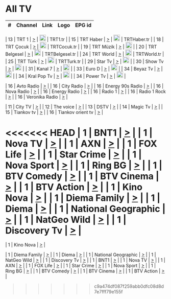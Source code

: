 <h1>All TV</h1>

| #   | Channel        | Link  | Logo | EPG id |
|:---:|:--------------:|:-----:|:----:|:------:|

| 13  | TRT 1            | [>](https://tv-trt1.medya.trt.com.tr/master.m3u8) | <img height="20" src="https://i.imgur.com/j786OLG.png"/> | TRT1.tr |
| 15  | TRT Haber        | [>](https://tv-trthaber.medya.trt.com.tr/master.m3u8) | <img height="20" src="https://i.imgur.com/OVfo8Ab.png"/> | TRTHaber.tr |
| 18  | TRT Çocuk        | [>](https://tv-trtcocuk.medya.trt.com.tr/master.m3u8) | <img height="20" src="https://i.imgur.com/QLFmD6d.png"/> | TRTCocuk.tr |
| 19  | TRT Müzik        | [>](https://tv-trtmuzik.medya.trt.com.tr/master.m3u8) | <img height="20" src="https://i.imgur.com/fIVFCEd.png"/> |
| 20  | TRT Belgesel     | [>](https://tv-trtbelgesel.medya.trt.com.tr/master.m3u8) | <img height="20" src="https://i.imgur.com/MGO87pe.png"/> | TRTBelgesel.tr |
| 24  | TRT World        | [>](https://tv-trtworld.medya.trt.com.tr/master.m3u8) | <img height="20" src="https://i.imgur.com/JEA2xpv.png"/> | TRTWorld.tr |
| 25  | TRT Türk         | [>](https://tv-trtturk.medya.trt.com.tr/master.m3u8) | <img height="20" src="https://i.imgur.com/OSTOQNw.png"/> | TRTTurk.tr |
| 29  | Star Tv   | [>](https://dogus-live.daioncdn.net/startv/startv_360p.m3u8) | <img height="20" src="https://i.imgur.com/IebUZx1.png"/> |
| 30  | Show Tv     | [>](https://ciner-live.daioncdn.net/showtv/showtv.m3u8) | <img height="20" src="https://i.imgur.com/IebUZx1.png"/> |
| 31  | Kanal 7     | [>](https://kanal7-live.daioncdn.net/kanal7/kanal7.m3u8) | <img height="20" src="https://i.imgur.com/IebUZx1.png"/> |
| 33  | Euro D    | [>](https://www.youtube.com/user/KanalD/live) | <img height="20" src="https://i.imgur.com/IebUZx1.png"/> |
| 34  | Beyaz Tv     | [>](https://beyaztv-live.daioncdn.net/beyaztv/beyaztv.m3u8) | <img height="20" src="https://i.imgur.com/IebUZx1.png"/> |
| 34  | Kral Pop Tv     | [>](https://www.youtube.com/watch?v=GuFTuKoXepw) | <img height="20" src="https://i.imgur.com/IebUZx1.png"/> |
| 34  | Power Tv     | [>](https://livetv.powerapp.com.tr/powerTV/powerhd.smil/chunklist.m3u8) | <img height="20" src="https://i.imgur.com/IebUZx1.png"/> |

| 16  | Avto Radio | [>](http://stream.metacast.eu/avtoradio.mp3.m3u) |
| 16  | City Radio | [>](http://stream.metacast.eu/city.aac.m3u) |
| 16  | Energy 90s Radio | [>](http://stream.metacast.eu/energy-90s.m3u) |
| 16  | Nova Radio | [>](http://stream.metacast.eu/nova.aac.m3u) |
| 16  | Energy Radio | [>](http://stream.metacast.eu/nrj.aac.m3u) |
| 16  | Radio 1 | [>](http://stream.metacast.eu/radio1.aac.m3u) |
| 16  | Radio 1 Rock | [>](http://stream.metacast.eu/radio1rock.aac.m3u) |
| 16  | Veronika Radio | [>](http://stream.metacast.eu/veronika.aac.m3u) |

| 11  | City TV | [>](https://tv.city.bg/play/tshls/citytv/index.m3u8) |
| 12  | The voice | [>](https://bss1.neterra.tv/thevoice/thevoice.m3u8) |
| 13  | DSTV | [>](http://46.249.95.140:8081/hls/data.m3u8) |
| 14  | Magic Tv | [>](https://bss1.neterra.tv/magictv/magictv.m3u8) |
| 15  | Tiankov tv | [>](https://streamer103.neterra.tv/tiankov-folk/live.m3u8) |
| 16  | Tiankov orient tv | [>](https://streamer103.neterra.tv/tiankov-orient/live.m3u8) |

<<<<<<< HEAD
| 1 | BNT1 | [>](https://ymkaya.xyz:22841/tv/bnt1/playlist.m3u8?wmsAuthSign=c2VydmVyX3RpbWU9OC8xNS8yMDI1IDY6NDk6NDAgUE0maGFzaF92YWx1ZT05d3dSQXFHV00xNzlsTmJRWVZnNG5nPT0mdmFsaWRtaW51dGVzPTYw) |
| 1 | Nova TV | [>](https://ymkaya.xyz:22841/tv/novatv/playlist.m3u8?wmsAuthSign=c2VydmVyX3RpbWU9OC8xNS8yMDI1IDY6NDk6NTAgUE0maGFzaF92YWx1ZT04RUluK0dDTHVRdEFSZ2VxSHhmZFp3PT0mdmFsaWRtaW51dGVzPTYw) |
| 1 | AXN | [>](https://ymkaya.xyz:22841/tv/axn/playlist.m3u8?wmsAuthSign=c2VydmVyX3RpbWU9OC8xNS8yMDI1IDY6NTA6MDAgUE0maGFzaF92YWx1ZT1GUnp2Qk80Y3h5RGtJY0J0ckxTWGFRPT0mdmFsaWRtaW51dGVzPTYw) |
| 1 | FOX Life | [>](https://ymkaya.xyz:22841/tv/foxlife/playlist.m3u8?wmsAuthSign=c2VydmVyX3RpbWU9OC8xNS8yMDI1IDY6NTA6MTEgUE0maGFzaF92YWx1ZT1ONERtaE43dDFuSnRiNkQ2VUZFcHN3PT0mdmFsaWRtaW51dGVzPTYw) |
| 1 | Star Crime | [>](https://ymkaya.xyz:22841/tv/foxcrime/playlist.m3u8?wmsAuthSign=c2VydmVyX3RpbWU9OC8xNS8yMDI1IDY6NTA6MjEgUE0maGFzaF92YWx1ZT01QnU3ZGVuek0wM3o0cFdUa2NiSU93PT0mdmFsaWRtaW51dGVzPTYw) |
| 1 | Nova Sport | [>](https://ymkaya.xyz:22841/tv/novasport/playlist.m3u8?wmsAuthSign=c2VydmVyX3RpbWU9OC8xNS8yMDI1IDY6NTA6MzEgUE0maGFzaF92YWx1ZT1RSnVWS01Uc3lGcTRpdUlTcWdFM2p3PT0mdmFsaWRtaW51dGVzPTYw) |
| 1 | Ring BG | [>](https://ymkaya.xyz:22841/tv/ringbg/playlist.m3u8?wmsAuthSign=c2VydmVyX3RpbWU9OC8xNS8yMDI1IDY6NTA6NDEgUE0maGFzaF92YWx1ZT1BQklUUW5lZ3hTZUJIWXRQckZoVDZRPT0mdmFsaWRtaW51dGVzPTYw) |
| 1 | BTV Comedy | [>](https://ymkaya.xyz:22841/tv/btvcomedy/playlist.m3u8?wmsAuthSign=c2VydmVyX3RpbWU9OC8xNS8yMDI1IDY6NTA6NTEgUE0maGFzaF92YWx1ZT1tSWVwOFFTcUcyeW9HSVRSSjFhS1dnPT0mdmFsaWRtaW51dGVzPTYw) |
| 1 | BTV Cinema | [>](https://ymkaya.xyz:22841/tv/btvcinema/playlist.m3u8?wmsAuthSign=c2VydmVyX3RpbWU9OC8xNS8yMDI1IDY6NTE6MDEgUE0maGFzaF92YWx1ZT1BalBNdHVMZEgvcU1ieFhlN0l1akN3PT0mdmFsaWRtaW51dGVzPTYw) |
| 1 | BTV Action | [>](https://ymkaya.xyz:22841/tv/btvaction/playlist.m3u8?wmsAuthSign=c2VydmVyX3RpbWU9OC8xNS8yMDI1IDY6NTE6MTEgUE0maGFzaF92YWx1ZT02V1VUM1FDU1A2LzlJOXJ3NWFxUUN3PT0mdmFsaWRtaW51dGVzPTYw) |
| 1 | Kino Nova | [>](https://ymkaya.xyz:22841/tv/kinonova/playlist.m3u8?wmsAuthSign=c2VydmVyX3RpbWU9OC8xNS8yMDI1IDY6NTE6MjAgUE0maGFzaF92YWx1ZT0vQ3VPdTRhMlA0MU1CdFBDVktpSStRPT0mdmFsaWRtaW51dGVzPTYw) |
| 1 | Diema Family | [>](https://ymkaya.xyz:22841/tv/diemafamily/playlist.m3u8?wmsAuthSign=c2VydmVyX3RpbWU9OC8xNS8yMDI1IDY6NTE6MzAgUE0maGFzaF92YWx1ZT1RMlE0TnhuaXBnbThSa0Z6N2wyZk9nPT0mdmFsaWRtaW51dGVzPTYw) |
| 1 | Diema | [>](https://ymkaya.xyz:22841/tv/diema/playlist.m3u8?wmsAuthSign=c2VydmVyX3RpbWU9OC8xNS8yMDI1IDY6NTE6NDAgUE0maGFzaF92YWx1ZT0rNHMxd2phbGxSR1ZFbEtKZXFtaGtRPT0mdmFsaWRtaW51dGVzPTYw) |
| 1 | National Geographic | [>](https://ymkaya.xyz:22841/tv/natgeo/playlist.m3u8?wmsAuthSign=c2VydmVyX3RpbWU9OC8xNS8yMDI1IDY6NTE6NTAgUE0maGFzaF92YWx1ZT1CVHBSOGtDeU5sd01XTDNyOXNSSXhnPT0mdmFsaWRtaW51dGVzPTYw) |
| 1 | NatGeo Wild | [>](https://ymkaya.xyz:22841/tv/natgeowild/playlist.m3u8?wmsAuthSign=c2VydmVyX3RpbWU9OC8xNS8yMDI1IDY6NTI6MDAgUE0maGFzaF92YWx1ZT1OOUllMEtrWlZza2pZQmlvYll6cGNBPT0mdmFsaWRtaW51dGVzPTYw) |
| 1 | Discovery Tv | [>](https://ymkaya.xyz:22841/tv/discovery/playlist.m3u8?wmsAuthSign=c2VydmVyX3RpbWU9OC8xNS8yMDI1IDY6NTI6MTAgUE0maGFzaF92YWx1ZT03KzlvZFYzQTIzck14MmtIZG5xYm93PT0mdmFsaWRtaW51dGVzPTYw) |
=======


| 1 | Kino Nova | [>](https://ymkaya.xyz:11336/tv/kinonova/playlist.m3u8?wmsAuthSign=c2VydmVyX3RpbWU9MS8yLzIwMjUgNDo0MDoyMCBBTSZoYXNoX3ZhbHVlPWlFS1FrWEtMMVRFM3l5YklUWUJQUHc9PSZ2YWxpZG1pbnV0ZXM9NjA=) |

| 1 | Diema Family | [>](https://ymkaya.xyz:11336/tv/diemafamily/playlist.m3u8?wmsAuthSign=c2VydmVyX3RpbWU9MS8yLzIwMjUgNDo0MDozMCBBTSZoYXNoX3ZhbHVlPUVUaTVKTldvZTF5WVVCM0YwL21kaXc9PSZ2YWxpZG1pbnV0ZXM9NjA=) |
| 1 | Diema | [>](https://ymkaya.xyz:11336/tv/diema/playlist.m3u8?wmsAuthSign=c2VydmVyX3RpbWU9MS8yLzIwMjUgNDo0MDo0MCBBTSZoYXNoX3ZhbHVlPVlYMWVJT2NuUjNpUTBsaytEUFFOS2c9PSZ2YWxpZG1pbnV0ZXM9NjA=) |
| 1 | National Geographic | [>](https://ymkaya.xyz:11336/tv/natgeo/playlist.m3u8?wmsAuthSign=c2VydmVyX3RpbWU9MS8yLzIwMjUgNDo0MTo0MSBBTSZoYXNoX3ZhbHVlPTJQTlVmcG5nYWx0M013eUhGRGxnd0E9PSZ2YWxpZG1pbnV0ZXM9NjA=) |
| 1 | NatGeo Wild | [>](https://ymkaya.xyz:11336/tv/natgeowild/playlist.m3u8?wmsAuthSign=c2VydmVyX3RpbWU9MS8yLzIwMjUgNDo0MTo1MSBBTSZoYXNoX3ZhbHVlPVl1OXZaTTliN0hGWEN3eDBYd1duNkE9PSZ2YWxpZG1pbnV0ZXM9NjA=) |
| 1 | Discovery Tv | [>](https://ymkaya.xyz:11336/tv/discovery/playlist.m3u8?wmsAuthSign=c2VydmVyX3RpbWU9MS8yLzIwMjUgNDo0MjowMSBBTSZoYXNoX3ZhbHVlPWtBQmdLNlY2RmQwWElzMVYzSDJyVkE9PSZ2YWxpZG1pbnV0ZXM9NjA=) |
| 1 | BNT1 | [>](https://ymkaya.xyz:11336/tv/bnt1/playlist.m3u8?wmsAuthSign=c2VydmVyX3RpbWU9MS8yLzIwMjUgNDozODozOCBBTSZoYXNoX3ZhbHVlPVVrMVlRQXpJWlhYeUh6ZFVpSC9NMUE9PSZ2YWxpZG1pbnV0ZXM9NjA=) |
| 1 | Nova TV | [>](https://ymkaya.xyz:11336/tv/novatv/playlist.m3u8?wmsAuthSign=c2VydmVyX3RpbWU9MS8yLzIwMjUgNDozODo0OCBBTSZoYXNoX3ZhbHVlPUVxQjh1a0ZzYkVGZU8zZDFGTzdreVE9PSZ2YWxpZG1pbnV0ZXM9NjA=) |
| 1 | AXN | [>](https://ymkaya.xyz:11336/tv/axn/playlist.m3u8?wmsAuthSign=c2VydmVyX3RpbWU9MS8yLzIwMjUgNDozODo1OCBBTSZoYXNoX3ZhbHVlPUpkWStGY1hkNXhaOVpPZ0thQ0FZL3c9PSZ2YWxpZG1pbnV0ZXM9NjA=) |
| 1 | FOX Life | [>](https://ymkaya.xyz:11336/tv/foxlife/playlist.m3u8?wmsAuthSign=c2VydmVyX3RpbWU9MS8yLzIwMjUgNDozOToxMCBBTSZoYXNoX3ZhbHVlPWt1ZDc1T3AzYlZDTjJnSy9TU0xJZlE9PSZ2YWxpZG1pbnV0ZXM9NjA=) |
| 1 | Star Crime | [>](https://ymkaya.xyz:11336/tv/foxcrime/playlist.m3u8?wmsAuthSign=c2VydmVyX3RpbWU9MS8yLzIwMjUgNDozOToyMCBBTSZoYXNoX3ZhbHVlPXIwVU45Nm9FR1l2enNkTG9TanBxbmc9PSZ2YWxpZG1pbnV0ZXM9NjA=) |
| 1 | Nova Sport | [>](https://ymkaya.xyz:11336/tv/novasport/playlist.m3u8?wmsAuthSign=c2VydmVyX3RpbWU9MS8yLzIwMjUgNDozOTozMCBBTSZoYXNoX3ZhbHVlPXlSZ0UxazVaM0xhSmc0NmR4T0c1T2c9PSZ2YWxpZG1pbnV0ZXM9NjA=) |
| 1 | Ring BG | [>](https://ymkaya.xyz:11336/tv/ringbg/playlist.m3u8?wmsAuthSign=c2VydmVyX3RpbWU9MS8yLzIwMjUgNDozOTo0MCBBTSZoYXNoX3ZhbHVlPTR4aUlFNHVUYWN4enY1WkVuOFZma2c9PSZ2YWxpZG1pbnV0ZXM9NjA=) |
| 1 | BTV Comedy | [>](https://ymkaya.xyz:11336/tv/btvcomedy/playlist.m3u8?wmsAuthSign=c2VydmVyX3RpbWU9MS8yLzIwMjUgNDozOTo1MCBBTSZoYXNoX3ZhbHVlPUtrMTJ2RHNTTUU1RFp1ZkVOdXFSK3c9PSZ2YWxpZG1pbnV0ZXM9NjA=) |
| 1 | BTV Cinema | [>](https://ymkaya.xyz:11336/tv/btvcinema/playlist.m3u8?wmsAuthSign=c2VydmVyX3RpbWU9MS8yLzIwMjUgNDozOTo1OSBBTSZoYXNoX3ZhbHVlPTZWcU9FZW56cG1NM1lrYy8xNE5NeHc9PSZ2YWxpZG1pbnV0ZXM9NjA=) |
| 1 | BTV Action | [>](https://ymkaya.xyz:11336/tv/btvaction/playlist.m3u8?wmsAuthSign=c2VydmVyX3RpbWU9MS8yLzIwMjUgNDo0MDoxMCBBTSZoYXNoX3ZhbHVlPUlDd0ErRkZVWThyMVZwR3c2REdGZ3c9PSZ2YWxpZG1pbnV0ZXM9NjA=) |
>>>>>>> c9a474df087f259abb0dfc08d8d7e7fff79e155f
